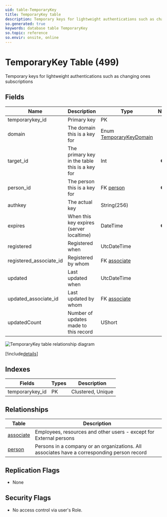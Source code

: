 ```yaml
---
uid: table-TemporaryKey
title: TemporaryKey table
description: Temporary keys for lightweight authentications such as changing ones subscriptions
so.generated: true
keywords: database table TemporaryKey
so.topic: reference
so.envir: onsite, online
---
```


# TemporaryKey Table (499)

Temporary keys for lightweight authentications such as changing ones subscriptions

## Fields

| Name | Description | Type | Null |
|------|-------------|------|:----:|
|temporarykey\_id|Primary key|PK| |
|domain|The domain this is a key for|Enum [TemporaryKeyDomain](enums/temporarykeydomain.md)| |
|target\_id|The primary key in the table this is a key for|Int|&#x25CF;|
|person\_id|The person this is a key for|FK [person](person.md)|&#x25CF;|
|authkey|The actual key|String(256)| |
|expires|When this key expires (server localtime)|DateTime|&#x25CF;|
|registered|Registered when|UtcDateTime| |
|registered\_associate\_id|Registered by whom|FK [associate](associate.md)| |
|updated|Last updated when|UtcDateTime| |
|updated\_associate\_id|Last updated by whom|FK [associate](associate.md)| |
|updatedCount|Number of updates made to this record|UShort| |


![TemporaryKey table relationship diagram](./media/TemporaryKey.png)

[!include[details](./includes/temporarykey.md)]

## Indexes

| Fields | Types | Description |
|--------|-------|-------------|
|temporarykey\_id |PK |Clustered, Unique |

## Relationships

| Table|  Description |
|------|-------------|
|[associate](associate.md)  |Employees, resources and other users - except for External persons |
|[person](person.md)  |Persons in a company or an organizations. All associates have a corresponding person record |


## Replication Flags

* None

## Security Flags

* No access control via user's Role.

